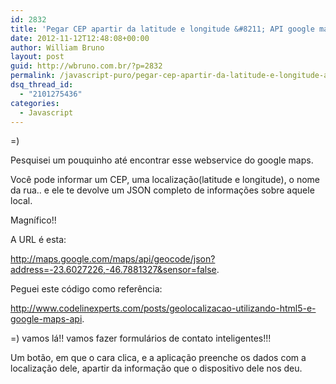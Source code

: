 ```yaml
---
id: 2832
title: 'Pegar CEP apartir da latitude e longitude &#8211; API google maps javascript'
date: 2012-11-12T12:48:08+00:00
author: William Bruno
layout: post
guid: http://wbruno.com.br/?p=2832
permalink: /javascript-puro/pegar-cep-apartir-da-latitude-e-longitude-api-google-maps-javascript/
dsq_thread_id:
  - "2101275436"
categories:
  - Javascript
---
```

=)

Pesquisei um pouquinho até encontrar esse webservice do google maps.
  
Você pode informar um CEP, uma localização(latitude e longitude), o nome da rua.. e ele te devolve um JSON completo de informações sobre aquele local.

Magnífico!!
  
<!--more-->


  
A URL é esta:
  
<http://maps.google.com/maps/api/geocode/json?address=-23.6027226,-46.7881327&sensor=false>.

Peguei este código como referência:
  
<http://www.codelinexperts.com/posts/geolocalizacao-utilizando-html5-e-google-maps-api>.

=) vamos lá!! vamos fazer formulários de contato inteligentes!!!

Um botão, em que o cara clica, e a aplicação preenche os dados com a localização dele, apartir da informação que o dispositivo dele nos deu.